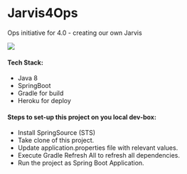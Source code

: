 # Jarvis4Ops
Ops initiative for 4.0 - creating our own Jarvis

<a href='https://travis-ci.org/raror3/Jarvis4Ops'><img src='https://travis-ci.org/raror3/Jarvis4Ops.svg?branch=master'></a>

#### Tech Stack:

* Java 8
* SpringBoot
* Gradle for build
* Heroku for deploy



#### Steps to set-up this project on you local dev-box:

* Install SpringSource (STS)
* Take clone of this project.
* Update application.properties file with relevant values.
* Execute Gradle Refresh All to refresh all dependencies.
* Run the project as Spring Boot Application.
